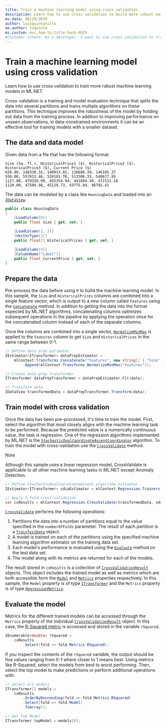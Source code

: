 ```yaml
---
title: Train a machine learning model using cross validation
description: Learn how to use cross validation to build more robust machine learning models in ML.NET. Cross-validation is a training and model evaluation technique that splits the data into several partitions and trains multiple algorithms on these partitions.
ms.date: 08/29/2019
author: luisquintanilla
ms.author: luquinta
ms.custom: mvc,how-to,title-hack-0625
#Customer intent: As a developer, I want to use cross validation to train a machine learning model
---
```


# Train a machine learning model using cross validation

Learn how to use cross validation to train more robust machine learning models in ML.NET.

Cross-validation is a training and model evaluation technique that splits the data into several partitions and trains multiple algorithms on these partitions. This technique improves the robustness of the model by holding out data from the training process. In addition to improving performance on unseen observations, in data-constrained environments it can be an effective tool for training models with a smaller dataset.

## The data and data model

Given data from a file that has the following format:

```text
Size (Sq. ft.), HistoricalPrice1 ($), HistoricalPrice2 ($), HistoricalPrice3 ($), Current Price ($)
620.00, 148330.32, 140913.81, 136686.39, 146105.37
550.00, 557033.46, 529181.78, 513306.33, 548677.95
1127.00, 479320.99, 455354.94, 441694.30, 472131.18
1120.00, 47504.98, 45129.73, 43775.84, 46792.41
```

The data can be modeled by a class like `HousingData` and loaded into an [`IDataView`](xref:Microsoft.ML.IDataView).

```csharp
public class HousingData
{
    [LoadColumn(0)]
    public float Size { get; set; }

    [LoadColumn(1, 3)]
    [VectorType(3)]
    public float[] HistoricalPrices { get; set; }

    [LoadColumn(4)]
    [ColumnName("Label")]
    public float CurrentPrice { get; set; }
}
```

## Prepare the data

Pre-process the data before using it to build the machine learning model. In this sample, the `Size` and `HistoricalPrices` columns are combined into a single feature vector,  which is output to a new column called `Features` using the [`Concatenate`](xref:Microsoft.ML.TransformExtensionsCatalog.Concatenate*) method. In addition to getting the data into the format expected by ML.NET algorithms, concatenating columns optimizes subsequent operations in the pipeline by applying the operation once for the concatenated column instead of each of the separate columns.

Once the columns are combined into a single vector, [`NormalizeMinMax`](xref:Microsoft.ML.NormalizationCatalog.NormalizeMinMax*) is applied to the `Features` column to get `Size` and `HistoricalPrices` in the same range between 0-1.

```csharp
// Define data prep estimator
IEstimator<ITransformer> dataPrepEstimator =
    mlContext.Transforms.Concatenate("Features", new string[] { "Size", "HistoricalPrices" })
        .Append(mlContext.Transforms.NormalizeMinMax("Features"));

// Create data prep transformer
ITransformer dataPrepTransformer = dataPrepEstimator.Fit(data);

// Transform data
IDataView transformedData = dataPrepTransformer.Transform(data);
```

## Train model with cross validation

Once the data has been pre-processed, it's time to train the model. First, select the algorithm that most closely aligns with the machine learning task to be performed. Because the predicted value is a numerically continuous value, the task is regression. One of the regression algorithms implemented by ML.NET is the [`StochasticDualCoordinateAscentCoordinator`](xref:Microsoft.ML.Trainers.SdcaRegressionTrainer) algorithm. To train the model with cross-validation use the [`CrossValidate`](xref:Microsoft.ML.RegressionCatalog.CrossValidate*) method.

> [!NOTE]
> Although this sample uses a linear regression model, CrossValidate is applicable to all other machine learning tasks in ML.NET except Anomaly Detection.

```csharp
// Define StochasticDualCoordinateAscent algorithm estimator
IEstimator<ITransformer> sdcaEstimator = mlContext.Regression.Trainers.Sdca();

// Apply 5-fold cross validation
var cvResults = mlContext.Regression.CrossValidate(transformedData, sdcaEstimator, numberOfFolds: 5);
```

[`CrossValidate`](xref:Microsoft.ML.RegressionCatalog.CrossValidate*) performs the following operations:

1. Partitions the data into a number of partitions equal to the value specified in the `numberOfFolds` parameter. The result of each partition is a [`TrainTestData`](xref:Microsoft.ML.DataOperationsCatalog.TrainTestData) object.
1. A model is trained on each of the partitions using the specified machine learning algorithm estimator on the training data set.
1. Each model's performance is evaluated using the [`Evaluate`](xref:Microsoft.ML.RegressionCatalog.Evaluate*) method on the test data set.
1. The model along with its metrics are returned for each of the models.

The result stored in `cvResults` is a collection of [`CrossValidationResult`](xref:Microsoft.ML.TrainCatalogBase.CrossValidationResult%601) objects. This object includes the trained model as well as metrics which are both accessible form the [`Model`](xref:Microsoft.ML.TrainCatalogBase.CrossValidationResult%601.Model) and [`Metrics`](xref:Microsoft.ML.TrainCatalogBase.CrossValidationResult%601.Metrics) properties respectively. In this sample, the `Model` property is of type [`ITransformer`](xref:Microsoft.ML.ITransformer) and the `Metrics` property is of type [`RegressionMetrics`](xref:Microsoft.ML.Data.RegressionMetrics).

## Evaluate the model

Metrics for the different trained models can be accessed through the `Metrics` property of the individual [`CrossValidationResult`](xref:Microsoft.ML.TrainCatalogBase.CrossValidationResult%601) object. In this case, the [R-Squared metric](https://en.wikipedia.org/wiki/Coefficient_of_determination) is accessed and stored in the variable `rSquared`.

```csharp
IEnumerable<double> rSquared =
    cvResults
        .Select(fold => fold.Metrics.RSquared);
```

If you inspect the contents of the `rSquared` variable, the output should be five values ranging from 0-1 where closer to 1 means best. Using metrics like R-Squared, select the models from best to worst performing. Then, select the top model to make predictions or perform additional operations with.

```csharp
// Select all models
ITransformer[] models =
    cvResults
        .OrderByDescending(fold => fold.Metrics.RSquared)
        .Select(fold => fold.Model)
        .ToArray();

// Get Top Model
ITransformer topModel = models[0];
```
